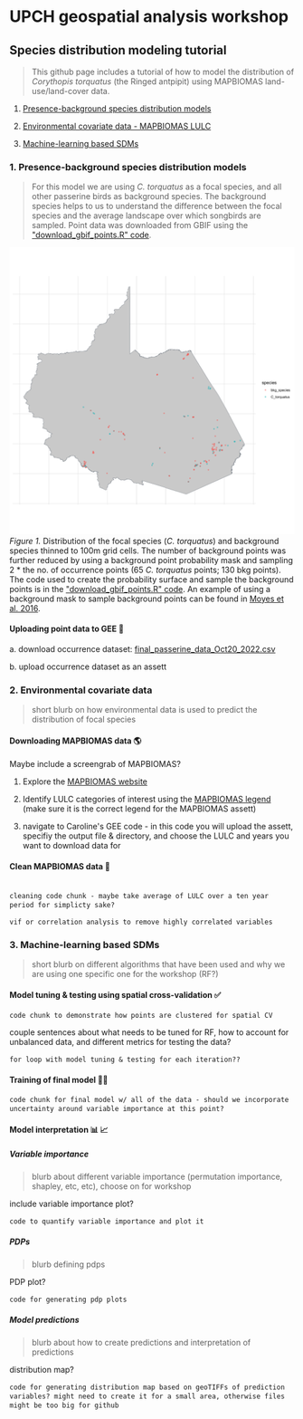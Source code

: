 # UPCH geospatial analysis workshop

## Species distribution modeling tutorial
> This github page includes a tutorial of how to model the distribution of _Corythopis torquatus_ (the Ringed antpipit) using MAPBIOMAS land-use/land-cover data.

1. [Presence-background species distribution models](https://github.com/ckglidden/UPCH-species-distribution-tutorial/edit/main/README.md#1-presence-background-species-distribution-models)

2. [Environmental covariate data - MAPBIOMAS LULC](https://github.com/ckglidden/UPCH-species-distribution-tutorial/edit/main/README.md#2-environmental-covariate-data)

3. [Machine-learning based SDMs](https://github.com/ckglidden/UPCH-species-distribution-tutorial/edit/main/README.md#3-machine-learning-based-sdms)


### 1. Presence-background species distribution models
> For this model we are using _C. torquatus_ as a focal species, and all other passerine birds as background species. The background species helps to  us to understand the difference between the focal species and the average landscape over which songbirds are sampled. Point data was downloaded from GBIF using the ["download_gbif_points.R" code](https://github.com/ckglidden/UPCH-species-distribution-tutorial/blob/main/R_code/download_gbif_points.R). 

![Figure 1. Distribution of points](https://github.com/ckglidden/UPCH-species-distribution-tutorial/blob/main/final_figures/c_torquatus_sdm_point_distribution.png)
*Figure 1.* Distribution of the focal species (_C. torquatus_) and background species thinned to 100m grid cells. The number of background points was further reduced by using a background point probability mask and sampling 2 * the no. of occurrence points (65 _C. torquatus_ points; 130 bkg points). The code used to create the probability surface and sample the background points is in the ["download_gbif_points.R" code](https://github.com/ckglidden/UPCH-species-distribution-tutorial/blob/main/R_code/download_gbif_points.R). An example of using a background mask to sample background points can be found in [Moyes et al. 2016](https://parasitesandvectors.biomedcentral.com/articles/10.1186/s13071-016-1527-0).

#### Uploading point data to GEE :mosquito:

a. download occurrence dataset: [final_passerine_data_Oct20_2022.csv](https://github.com/ckglidden/UPCH-species-distribution-tutorial/blob/main/data/final_passerine_dataset_Oct20_2022.csv)

b. upload occurrence dataset as an assett


### 2. Environmental covariate data
> short blurb on how environmental data is used to predict the distribution of focal species

#### Downloading MAPBIOMAS data :earth_americas:

Maybe include a screengrab of MAPBIOMAS?

1. Explore the [MAPBIOMAS website](https://plataforma.panamazonia.mapbiomas.org/)

2. Identify LULC categories of interest using the [MAPBIOMAS legend](https://mapbiomas.org/en/legend-codes) (make sure it is the correct legend for the MAPBIOMAS assett)

3. navigate to Caroline's GEE code - in this code you will upload the assett, specifiy the output file & directory, and choose the LULC and years you want to download data for


#### Clean MAPBIOMAS data :broom:

```

cleaning code chunk - maybe take average of LULC over a ten year period for simplicty sake?

```
```
vif or correlation analysis to remove highly correlated variables
```

### 3. Machine-learning based SDMs 
> short blurb on different algorithms that have been used and why we are using one specific one for the workshop (RF?)


#### Model tuning & testing using spatial cross-validation :white_check_mark:

```
code chunk to demonstrate how points are clustered for spatial CV
```

couple sentences about what needs to be tuned for RF, how to account for unbalanced data, and different metrics for testing the data?

```
for loop with model tuning & testing for each iteration??
```

#### Training of final model :woman_technologist:

```
code chunk for final model w/ all of the data - should we incorporate uncertainty around variable importance at this point?
``` 

#### Model interpretation :bar_chart: :chart_with_upwards_trend:

##### Variable importance
> blurb about different variable importance (permutation importance, shapley, etc, etc), choose on for workshop

include variable importance plot?

```
code to quantify variable importance and plot it
```

##### PDPs
> blurb defining pdps

PDP plot?

```
code for generating pdp plots
```

##### Model predictions
> blurb about how to create predictions and interpretation of predictions

distribution map?

```
code for generating distribution map based on geoTIFFs of prediction variables? might need to create it for a small area, otherwise files might be too big for github
```
